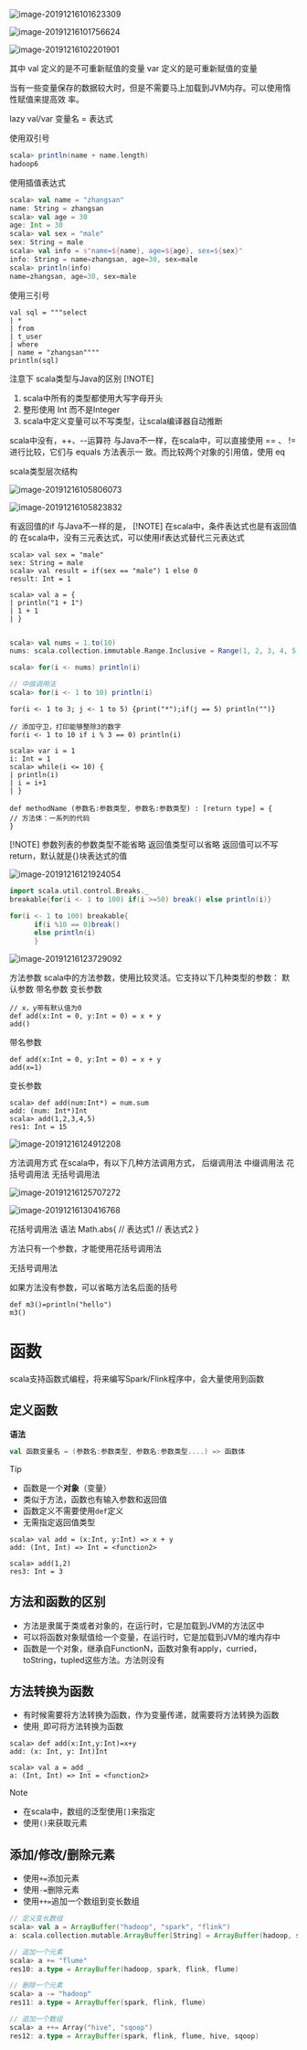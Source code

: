 ![image-20191216101623309](C:\Users\app\AppData\Roaming\Typora\typora-user-images\image-20191216101623309.png)

![image-20191216101756624](C:\Users\app\AppData\Roaming\Typora\typora-user-images\image-20191216101756624.png)

![image-20191216102201901](C:\Users\app\AppData\Roaming\Typora\typora-user-images\image-20191216102201901.png)



其中
val 定义的是不可重新赋值的变量
var 定义的是可重新赋值的变量



当有一些变量保存的数据较大时，但是不需要马上加载到JVM内存。可以使用惰性赋值来提高效
率。

lazy val/var 变量名 = 表达式



使用双引号

~~~scala
scala> println(name + name.length)
hadoop6
~~~







使用插值表达式

~~~scala
scala> val name = "zhangsan"
name: String = zhangsan
scala> val age = 30
age: Int = 30
scala> val sex = "male"
sex: String = male
scala> val info = s"name=${name}, age=${age}, sex=${sex}"
info: String = name=zhangsan, age=30, sex=male
scala> println(info)
name=zhangsan, age=30, sex=male
~~~



使用三引号

~~~
val sql = """select
| *
| from
| t_user
| where
| name = "zhangsan""""
println(sql)
~~~





注意下 scala类型与Java的区别
[!NOTE]
1. scala中所有的类型都使用大写字母开头
2. 整形使用 Int 而不是Integer
3. scala中定义变量可以不写类型，让scala编译器自动推断





scala中没有，++、--运算符
与Java不一样，在scala中，可以直接使用 == 、 != 进行比较，它们与 equals 方法表示一
致。而比较两个对象的引用值，使用 eq



scala类型层次结构

![image-20191216105806073](C:\Users\app\AppData\Roaming\Typora\typora-user-images\image-20191216105806073.png)

![image-20191216105823832](C:\Users\app\AppData\Roaming\Typora\typora-user-images\image-20191216105823832.png)



有返回值的if
与Java不一样的是，
[!NOTE]
在scala中，条件表达式也是有返回值的
在scala中，没有三元表达式，可以使用if表达式替代三元表达式



~~~
scala> val sex = "male"
sex: String = male
scala> val result = if(sex == "male") 1 else 0
result: Int = 1
~~~



~~~
scala> val a = {
| println("1 + 1")
| 1 + 1
| }


~~~



~~~scala
scala> val nums = 1.to(10)
nums: scala.collection.immutable.Range.Inclusive = Range(1, 2, 3, 4, 5, 6, 7, 8, 9, 10)

scala> for(i <- nums) println(i)
~~~



~~~scala
// 中缀调用法
scala> for(i <- 1 to 10) println(i)
~~~



~~~
for(i <- 1 to 3; j <- 1 to 5) {print("*");if(j == 5) println("")}
~~~



~~~
// 添加守卫，打印能够整除3的数字
for(i <- 1 to 10 if i % 3 == 0) println(i)
~~~



~~~
scala> var i = 1
i: Int = 1
scala> while(i <= 10) {
| println(i)
| i = i+1
| }
~~~





~~~
def methodName (参数名:参数类型, 参数名:参数类型) : [return type] = {
// 方法体：一系列的代码
}
~~~

[!NOTE]
参数列表的参数类型不能省略
返回值类型可以省略
返回值可以不写return，默认就是{}块表达式的值



![image-20191216121924054](C:\Users\app\AppData\Roaming\Typora\typora-user-images\image-20191216121924054.png)





~~~scala
import scala.util.control.Breaks._
breakable{for(i <- 1 to 100) if(i >=50) break() else println(i)}
~~~



~~~scala
for(i <- 1 to 100) breakable{
      if(i %10 == 0)break()
      else println(i)
      }
~~~



![image-20191216123729092](C:\Users\app\AppData\Roaming\Typora\typora-user-images\image-20191216123729092.png)



方法参数
scala中的方法参数，使用比较灵活。它支持以下几种类型的参数：
默认参数
带名参数
变长参数



~~~
// x，y带有默认值为0
def add(x:Int = 0, y:Int = 0) = x + y
add()
~~~



带名参数

~~~
def add(x:Int = 0, y:Int = 0) = x + y
add(x=1)
~~~



变长参数

~~~
scala> def add(num:Int*) = num.sum
add: (num: Int*)Int
scala> add(1,2,3,4,5)
res1: Int = 15
~~~





![image-20191216124912208](C:\Users\app\AppData\Roaming\Typora\typora-user-images\image-20191216124912208.png)





方法调用方式
在scala中，有以下几种方法调用方式，
后缀调用法
中缀调用法
花括号调用法
无括号调用法



![image-20191216125707272](C:\Users\app\AppData\Roaming\Typora\typora-user-images\image-20191216125707272.png)



![image-20191216130416768](C:\Users\app\AppData\Roaming\Typora\typora-user-images\image-20191216130416768.png)



花括号调用法
语法
Math.abs{
// 表达式1
// 表达式2
}

方法只有一个参数，才能使用花括号调用法



无括号调用法

如果方法没有参数，可以省略方法名后面的括号

~~~
def m3()=println("hello")
m3()
~~~







# 函数

scala支持函数式编程，将来编写Spark/Flink程序中，会大量使用到函数



## 定义函数

**语法**

```scala
val 函数变量名 = (参数名:参数类型, 参数名:参数类型....) => 函数体
```

Tip

- 函数是一个**对象**（变量）
- 类似于方法，函数也有输入参数和返回值
- 函数定义不需要使用`def`定义
- 无需指定返回值类型

~~~
scala> val add = (x:Int, y:Int) => x + y
add: (Int, Int) => Int = <function2>

scala> add(1,2)
res3: Int = 3
~~~





## 方法和函数的区别

- 方法是隶属于类或者对象的，在运行时，它是加载到JVM的方法区中
- 可以将函数对象赋值给一个变量，在运行时，它是加载到JVM的堆内存中
- 函数是一个对象，继承自FunctionN，函数对象有apply，curried，toString，tupled这些方法。方法则没有



## 方法转换为函数

- 有时候需要将方法转换为函数，作为变量传递，就需要将方法转换为函数
- 使用`_`即可将方法转换为函数

~~~
scala> def add(x:Int,y:Int)=x+y
add: (x: Int, y: Int)Int

scala> val a = add _
a: (Int, Int) => Int = <function2>
~~~





Note



- 在scala中，数组的泛型使用`[]`来指定
- 使用`()`来获取元素





##  添加/修改/删除元素

- 使用`+=`添加元素
- 使用`-=`删除元素
- 使用`++=`追加一个数组到变长数组



~~~scala
// 定义变长数组
scala> val a = ArrayBuffer("hadoop", "spark", "flink")
a: scala.collection.mutable.ArrayBuffer[String] = ArrayBuffer(hadoop, spark, flink)

// 追加一个元素
scala> a += "flume"
res10: a.type = ArrayBuffer(hadoop, spark, flink, flume)

// 删除一个元素
scala> a -= "hadoop"
res11: a.type = ArrayBuffer(spark, flink, flume)

// 追加一个数组
scala> a ++= Array("hive", "sqoop")
res12: a.type = ArrayBuffer(spark, flink, flume, hive, sqoop)

~~~

